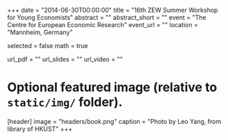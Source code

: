 +++
date = "2014-06-30T00:00:00"
title = "16th ZEW Summer Workshop for Young Economists"
abstract = ""
abstract_short = ""
event = "The Centre for European Economic Research"
event_url = ""
location = "Mannheim, Germany"

selected = false
math = true

url_pdf = ""
url_slides = ""
url_video = ""

# Optional featured image (relative to `static/img/` folder).
 [header]
 image = "headers/book.png"
 caption = "Photo by Leo Yang, from library of HKUST"
+++
